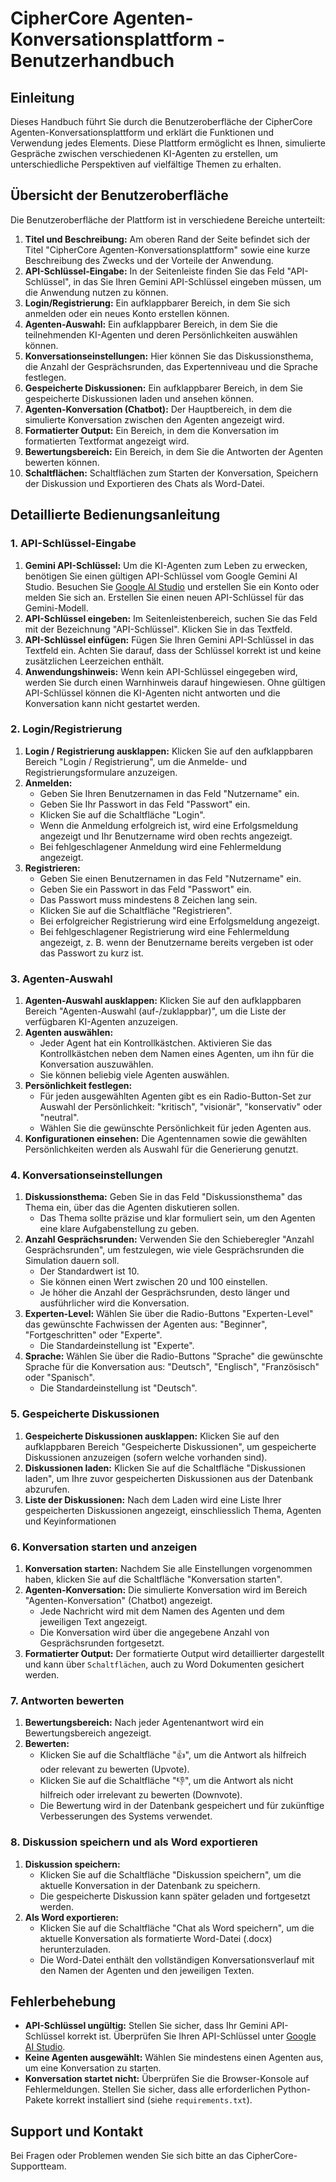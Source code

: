 # CipherCore Agenten-Konversationsplattform - Benutzerhandbuch

## Einleitung

Dieses Handbuch führt Sie durch die Benutzeroberfläche der CipherCore Agenten-Konversationsplattform und erklärt die Funktionen und Verwendung jedes Elements. Diese Plattform ermöglicht es Ihnen, simulierte Gespräche zwischen verschiedenen KI-Agenten zu erstellen, um unterschiedliche Perspektiven auf vielfältige Themen zu erhalten.

## Übersicht der Benutzeroberfläche

Die Benutzeroberfläche der Plattform ist in verschiedene Bereiche unterteilt:

1.  **Titel und Beschreibung:** Am oberen Rand der Seite befindet sich der Titel "CipherCore Agenten-Konversationsplattform" sowie eine kurze Beschreibung des Zwecks und der Vorteile der Anwendung.
2.  **API-Schlüssel-Eingabe:** In der Seitenleiste finden Sie das Feld "API-Schlüssel", in das Sie Ihren Gemini API-Schlüssel eingeben müssen, um die Anwendung nutzen zu können.
3.  **Login/Registrierung:** Ein aufklappbarer Bereich, in dem Sie sich anmelden oder ein neues Konto erstellen können.
4.  **Agenten-Auswahl:** Ein aufklappbarer Bereich, in dem Sie die teilnehmenden KI-Agenten und deren Persönlichkeiten auswählen können.
5.  **Konversationseinstellungen:** Hier können Sie das Diskussionsthema, die Anzahl der Gesprächsrunden, das Expertenniveau und die Sprache festlegen.
6.  **Gespeicherte Diskussionen:** Ein aufklappbarer Bereich, in dem Sie gespeicherte Diskussionen laden und ansehen können.
7.  **Agenten-Konversation (Chatbot):** Der Hauptbereich, in dem die simulierte Konversation zwischen den Agenten angezeigt wird.
8.  **Formatierter Output:** Ein Bereich, in dem die Konversation im formatierten Textformat angezeigt wird.
9.  **Bewertungsbereich:** Ein Bereich, in dem Sie die Antworten der Agenten bewerten können.
10. **Schaltflächen:** Schaltflächen zum Starten der Konversation, Speichern der Diskussion und Exportieren des Chats als Word-Datei.

## Detaillierte Bedienungsanleitung

### 1. API-Schlüssel-Eingabe

1.  **Gemini API-Schlüssel:** Um die KI-Agenten zum Leben zu erwecken, benötigen Sie einen gültigen API-Schlüssel vom Google Gemini AI Studio. Besuchen Sie [Google AI Studio](https://makersuite.google.com/) und erstellen Sie ein Konto oder melden Sie sich an. Erstellen Sie einen neuen API-Schlüssel für das Gemini-Modell.
2.  **API-Schlüssel eingeben:** Im Seitenleistenbereich, suchen Sie das Feld mit der Bezeichnung "API-Schlüssel". Klicken Sie in das Textfeld.
3.  **API-Schlüssel einfügen:** Fügen Sie Ihren Gemini API-Schlüssel in das Textfeld ein. Achten Sie darauf, dass der Schlüssel korrekt ist und keine zusätzlichen Leerzeichen enthält.
4.  **Anwendungshinweis:** Wenn kein API-Schlüssel eingegeben wird, werden Sie durch einen Warnhinweis darauf hingewiesen. Ohne gültigen API-Schlüssel können die KI-Agenten nicht antworten und die Konversation kann nicht gestartet werden.

### 2. Login/Registrierung

1.  **Login / Registrierung ausklappen:** Klicken Sie auf den aufklappbaren Bereich "Login / Registrierung", um die Anmelde- und Registrierungsformulare anzuzeigen.
2.  **Anmelden:**
    *   Geben Sie Ihren Benutzernamen in das Feld "Nutzername" ein.
    *   Geben Sie Ihr Passwort in das Feld "Passwort" ein.
    *   Klicken Sie auf die Schaltfläche "Login".
    *   Wenn die Anmeldung erfolgreich ist, wird eine Erfolgsmeldung angezeigt und Ihr Benutzername wird oben rechts angezeigt.
    *   Bei fehlgeschlagener Anmeldung wird eine Fehlermeldung angezeigt.
3.  **Registrieren:**
    *   Geben Sie einen Benutzernamen in das Feld "Nutzername" ein.
    *   Geben Sie ein Passwort in das Feld "Passwort" ein.
    *   Das Passwort muss mindestens 8 Zeichen lang sein.
    *   Klicken Sie auf die Schaltfläche "Registrieren".
    *   Bei erfolgreicher Registrierung wird eine Erfolgsmeldung angezeigt.
    *   Bei fehlgeschlagener Registrierung wird eine Fehlermeldung angezeigt, z. B. wenn der Benutzername bereits vergeben ist oder das Passwort zu kurz ist.

### 3. Agenten-Auswahl

1.  **Agenten-Auswahl ausklappen:** Klicken Sie auf den aufklappbaren Bereich "Agenten-Auswahl (auf-/zuklappbar)", um die Liste der verfügbaren KI-Agenten anzuzeigen.
2.  **Agenten auswählen:**
    *   Jeder Agent hat ein Kontrollkästchen. Aktivieren Sie das Kontrollkästchen neben dem Namen eines Agenten, um ihn für die Konversation auszuwählen.
    *   Sie können beliebig viele Agenten auswählen.
3.  **Persönlichkeit festlegen:**
    *   Für jeden ausgewählten Agenten gibt es ein Radio-Button-Set zur Auswahl der Persönlichkeit: "kritisch", "visionär", "konservativ" oder "neutral".
    *   Wählen Sie die gewünschte Persönlichkeit für jeden Agenten aus.
4.  **Konfigurationen einsehen:** Die Agentennamen sowie die gewählten Persönlichkeiten werden als Auswahl für die Generierung genutzt.

### 4. Konversationseinstellungen

1.  **Diskussionsthema:** Geben Sie in das Feld "Diskussionsthema" das Thema ein, über das die Agenten diskutieren sollen.
    *   Das Thema sollte präzise und klar formuliert sein, um den Agenten eine klare Aufgabenstellung zu geben.
2.  **Anzahl Gesprächsrunden:** Verwenden Sie den Schieberegler "Anzahl Gesprächsrunden", um festzulegen, wie viele Gesprächsrunden die Simulation dauern soll.
    *   Der Standardwert ist 10.
    *   Sie können einen Wert zwischen 20 und 100 einstellen.
    *   Je höher die Anzahl der Gesprächsrunden, desto länger und ausführlicher wird die Konversation.
3.  **Experten-Level:** Wählen Sie über die Radio-Buttons "Experten-Level" das gewünschte Fachwissen der Agenten aus: "Beginner", "Fortgeschritten" oder "Experte".
    *   Die Standardeinstellung ist "Experte".
4.  **Sprache:** Wählen Sie über die Radio-Buttons "Sprache" die gewünschte Sprache für die Konversation aus: "Deutsch", "Englisch", "Französisch" oder "Spanisch".
    *   Die Standardeinstellung ist "Deutsch".

### 5. Gespeicherte Diskussionen

1.  **Gespeicherte Diskussionen ausklappen:** Klicken Sie auf den aufklappbaren Bereich "Gespeicherte Diskussionen", um gespeicherte Diskussionen anzuzeigen (sofern welche vorhanden sind).
2.  **Diskussionen laden:** Klicken Sie auf die Schaltfläche "Diskussionen laden", um Ihre zuvor gespeicherten Diskussionen aus der Datenbank abzurufen.
3.  **Liste der Diskussionen:** Nach dem Laden wird eine Liste Ihrer gespeicherten Diskussionen angezeigt, einschliesslich Thema, Agenten und Keyinformationen

### 6. Konversation starten und anzeigen

1.  **Konversation starten:** Nachdem Sie alle Einstellungen vorgenommen haben, klicken Sie auf die Schaltfläche "Konversation starten".
2.  **Agenten-Konversation:** Die simulierte Konversation wird im Bereich "Agenten-Konversation" (Chatbot) angezeigt.
    *   Jede Nachricht wird mit dem Namen des Agenten und dem jeweiligen Text angezeigt.
    *   Die Konversation wird über die angegebene Anzahl von Gesprächsrunden fortgesetzt.
3.  **Formatierter Output:** Der formatierte Output wird detaillierter dargestellt und kann über `Schaltflächen`, auch zu Word Dokumenten gesichert werden.

### 7. Antworten bewerten

1.  **Bewertungsbereich:** Nach jeder Agentenantwort wird ein Bewertungsbereich angezeigt.
2.  **Bewerten:**
    *   Klicken Sie auf die Schaltfläche "👍", um die Antwort als hilfreich oder relevant zu bewerten (Upvote).
    *   Klicken Sie auf die Schaltfläche "👎", um die Antwort als nicht hilfreich oder irrelevant zu bewerten (Downvote).
    *   Die Bewertung wird in der Datenbank gespeichert und für zukünftige Verbesserungen des Systems verwendet.

### 8. Diskussion speichern und als Word exportieren

1.  **Diskussion speichern:**
    *   Klicken Sie auf die Schaltfläche "Diskussion speichern", um die aktuelle Konversation in der Datenbank zu speichern.
    *   Die gespeicherte Diskussion kann später geladen und fortgesetzt werden.
2.  **Als Word exportieren:**
    *   Klicken Sie auf die Schaltfläche "Chat als Word speichern", um die aktuelle Konversation als formatierte Word-Datei (.docx) herunterzuladen.
    *   Die Word-Datei enthält den vollständigen Konversationsverlauf mit den Namen der Agenten und den jeweiligen Texten.

## Fehlerbehebung

*   **API-Schlüssel ungültig:** Stellen Sie sicher, dass Ihr Gemini API-Schlüssel korrekt ist. Überprüfen Sie Ihren API-Schlüssel unter [Google AI Studio](https://makersuite.google.com/).
*   **Keine Agenten ausgewählt:** Wählen Sie mindestens einen Agenten aus, um eine Konversation zu starten.
*   **Konversation startet nicht:** Überprüfen Sie die Browser-Konsole auf Fehlermeldungen. Stellen Sie sicher, dass alle erforderlichen Python-Pakete korrekt installiert sind (siehe `requirements.txt`).

## Support und Kontakt

Bei Fragen oder Problemen wenden Sie sich bitte an das CipherCore-Supportteam.
